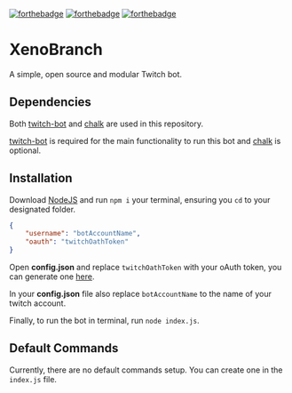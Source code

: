 [![forthebadge](https://forthebadge.com/images/badges/made-with-javascript.svg)](https://forthebadge.com)
[![forthebadge](https://forthebadge.com/images/badges/designed-in-ms-paint.svg)](https://forthebadge.com)
[![forthebadge](https://forthebadge.com/images/badges/you-didnt-ask-for-this.svg)](https://forthebadge.com)

# XenoBranch
A simple, open source and modular Twitch bot.

## Dependencies
Both [twitch-bot](https://www.npmjs.com/package/twitch-bot) and [chalk](https://www.npmjs.com/package/chalk) are used in this repository.

[twitch-bot](https://www.npmjs.com/package/twitch-bot) is required for the main functionality to run this bot and [chalk](https://www.npmjs.com/package/chalk) is optional.

## Installation
Download [NodeJS](https://nodejs.org/) and run `npm i` your terminal, ensuring you `cd` to your designated folder.

```json
{
	"username": "botAccountName",
	"oauth": "twitchOathToken"
}
```

Open **config.json** and replace `twitchOathToken` with your oAuth token, you can generate one [here](https://twitchapps.com/tmi/).

In your **config.json** file also replace `botAccountName` to the name of your twitch account.

Finally, to run the bot in terminal, run `node index.js`.

## Default Commands
Currently, there are no default commands setup. You can create one in the `index.js` file.

